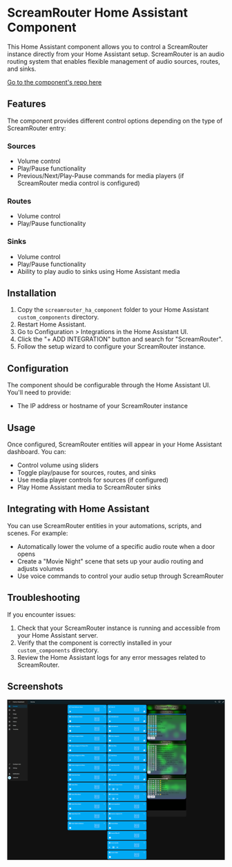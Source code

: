 # ScreamRouter Home Assistant Component

This Home Assistant component allows you to control a ScreamRouter instance directly from your Home Assistant setup. ScreamRouter is an audio routing system that enables flexible management of audio sources, routes, and sinks.

[Go to the component's repo here](https://github.com/netham45/screamrouter_ha_component)

## Features

The component provides different control options depending on the type of ScreamRouter entry:

### Sources

- Volume control
- Play/Pause functionality
- Previous/Next/Play-Pause commands for media players (if ScreamRouter media control is configured)

### Routes

- Volume control
- Play/Pause functionality

### Sinks

- Volume control
- Play/Pause functionality
- Ability to play audio to sinks using Home Assistant media

## Installation

1. Copy the `screamrouter_ha_component` folder to your Home Assistant `custom_components` directory.
2. Restart Home Assistant.
3. Go to Configuration > Integrations in the Home Assistant UI.
4. Click the "+ ADD INTEGRATION" button and search for "ScreamRouter".
5. Follow the setup wizard to configure your ScreamRouter instance.

## Configuration

The component should be configurable through the Home Assistant UI. You'll need to provide:

- The IP address or hostname of your ScreamRouter instance

## Usage

Once configured, ScreamRouter entities will appear in your Home Assistant dashboard. You can:

- Control volume using sliders
- Toggle play/pause for sources, routes, and sinks
- Use media player controls for sources (if configured)
- Play Home Assistant media to ScreamRouter sinks

## Integrating with Home Assistant

You can use ScreamRouter entities in your automations, scripts, and scenes. For example:

- Automatically lower the volume of a specific audio route when a door opens
- Create a "Movie Night" scene that sets up your audio routing and adjusts volumes
- Use voice commands to control your audio setup through ScreamRouter

## Troubleshooting

If you encounter issues:

1. Check that your ScreamRouter instance is running and accessible from your Home Assistant server.
2. Verify that the component is correctly installed in your `custom_components` directory.
3. Review the Home Assistant logs for any error messages related to ScreamRouter.

## Screenshots

![Screenshot of HA for ScreamRouter](/images/HAMediaPlayer.png)